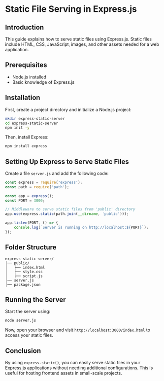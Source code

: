 



# Static File Serving in Express.js

## Introduction
This guide explains how to serve static files using Express.js. Static files include HTML, CSS, JavaScript, images, and other assets needed for a web application.

## Prerequisites
- Node.js installed
- Basic knowledge of Express.js

## Installation
First, create a project directory and initialize a Node.js project:
```sh
mkdir express-static-server
cd express-static-server
npm init -y
```

Then, install Express:
```sh
npm install express
```

## Setting Up Express to Serve Static Files
Create a file `server.js` and add the following code:

```javascript
const express = require('express');
const path = require('path');

const app = express();
const PORT = 3000;

// Middleware to serve static files from 'public' directory
app.use(express.static(path.join(__dirname, 'public')));

app.listen(PORT, () => {
    console.log(`Server is running on http://localhost:${PORT}`);
});
```

## Folder Structure
```
express-static-server/
│── public/
│   ├── index.html
│   ├── style.css
│   ├── script.js
│── server.js
│── package.json
```

## Running the Server
Start the server using:
```sh
node server.js
```

Now, open your browser and visit `http://localhost:3000/index.html` to access your static files.

## Conclusion
By using `express.static()`, you can easily serve static files in your Express.js applications without needing additional configurations. This is useful for hosting frontend assets in small-scale projects.


